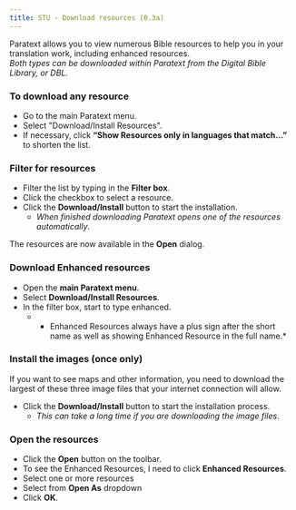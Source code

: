 ```yaml
---
title: STU - Download resources (0.3a)
---
```

Paratext allows you to view numerous Bible resources to help you in your translation work, including enhanced resources.  
*Both types can be downloaded within Paratext from the Digital Bible Library, or DBL.*

### To download any resource

-  Go to the main Paratext menu.
-  Select "Download/Install Resources".
-  If necessary, click **“Show Resources only in languages that match…”** to shorten the list.

### Filter for resources

-  Filter the list by typing in the **Filter box**.
-  Click the checkbox to select a resource.
-  Click the **Download/Install** button to start the installation.  
   -  *When finished downloading Paratext opens one of the resources automatically*.

The resources are now available in the **Open** dialog.

### Download Enhanced resources

-  Open the **main Paratext menu**.
-  Select **Download/Install Resources**.
-  In the filter box, start to type enhanced.  
    -  *    Enhanced Resources always have a plus sign after the short name as well as showing Enhanced Resource in the full name.*

### Install the images (once only)

If you want to see maps and other information, you need to download the largest of these three image files that your internet connection will allow.

-  Click the **Download/Install** button to start the installation process.  
    -  *This can take a long time if you are downloading the image files*.

### Open the resources

-  Click the **Open** button on the toolbar.
-  To see the Enhanced Resources, I need to click **Enhanced Resources**.
-  Select one or more resources
-  Select from **Open As** dropdown
-  Click **OK**.
